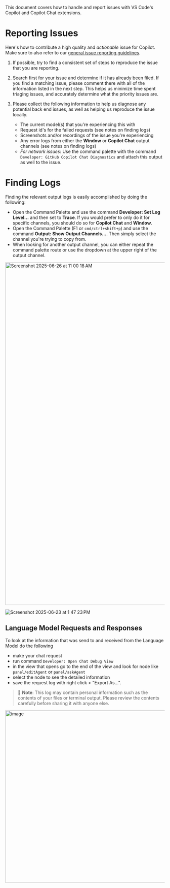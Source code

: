 This document covers how to handle and report issues with VS Code's Copilot and Copilot Chat extensions. 

# Reporting Issues

Here's how to contribute a high quality and _actionable_ issue for Copilot. Make sure to also refer to our [general issue reporting guidelines](https://github.com/microsoft/vscode/wiki/Submitting-Bugs-and-Suggestions).

1. If possible, try to find a consistent set of steps to reproduce the issue that you are reporting.

2. Search first for your issue and determine if it has already been filed. If you find a matching issue, please comment there with all of the information listed in the next step. This helps us minimize time spent triaging issues, and accurately determine what the priority issues are.

3. Please collect the following information to help us diagnose any potential back end issues, as well as helping us reproduce the issue locally.

    - The current model(s) that you're experiencing this with
    - Request id's for the failed requests (see notes on finding logs)
    - Screenshots and/or recordings of the issue you're experiencing
    - Any error logs from either the **Window** or **Copilot Chat** output channels (see notes on finding logs)
    - _For network issues_: Use the command palette with the command `Developer: GitHub Copilot Chat Diagnostics` and attach this output as well to the issue.

# Finding Logs

Finding the relevant output logs is easily accomplished by doing the following:

- Open the Command Palette and use the command **Developer: Set Log Level...** and then set to **Trace**. If you would prefer to only do it for specific channels, you should do so for **Copilot Chat** and **Window**.
- Open the Command Palette (F1 or `cmd/ctrl+shift+p`) and use the command **Output: Show Output Channels...**. Then simply select the channel you're trying to copy from. 
- When looking for another output channel, you can either repeat the command palette route or use the dropdown at the upper right of the output channel. 

<img width="1079" alt="Screenshot 2025-06-26 at 11 00 18 AM" src="https://github.com/user-attachments/assets/28a4b2e3-9519-4824-87c6-e778867d0914" />

![Screenshot 2025-06-23 at 1 47 23 PM](https://github.com/user-attachments/assets/29b35d2e-35b9-442a-82ba-b062c6b094c7)


## Language Model Requests and Responses

To look at the information that was send to and received from the Language Model do the following

- make your chat request
- run command `Developer: Open Chat Debug View`
- in the view that opens go to the end of the view and look for node like `panel/editAgent` or `panel/askAgent`
- select the node to see the detailed information
- save the request log with right click > "Export As...".


> 🚨 **Note**: This log may contain personal information such as the contents of your files or terminal output. Please review the contents carefully before sharing it with anyone else.

<img width="1572" height="543" alt="image" src="https://github.com/user-attachments/assets/5b77358c-a4c6-4612-ba64-1193fb58fc9f" />

